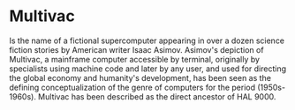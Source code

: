 # Multivac
Is the name of a fictional supercomputer appearing in over a dozen science fiction stories by American writer Isaac Asimov. Asimov's depiction of Multivac, a mainframe computer accessible by terminal, originally by specialists using machine code and later by any user, and used for directing the global economy and humanity's development, has been seen as the defining conceptualization of the genre of computers for the period (1950s-1960s). Multivac has been described as the direct ancestor of HAL 9000.